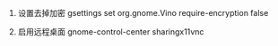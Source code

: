 1. 设置去掉加密
gsettings set org.gnome.Vino require-encryption false

2.  启用远程桌面
gnome-control-center sharingx11vnc